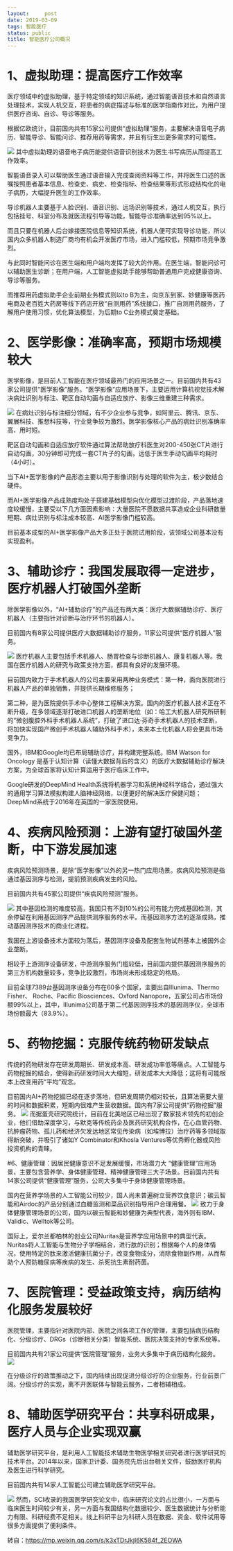 ```yaml
---
layout:     post
date: 2019-03-09
tags: 智能医疗
status: public
title: 智能医疗公司概况
---
```


# 1、虚拟助理：提高医疗工作效率

医疗领域中的虚拟助理，基于特定领域的知识系统，通过智能语音技术和自然语言处理技术，实现人机交互，将患者的病症描述与标准的医学指南作对比，为用户提供医疗咨询、自诊、导诊等服务。

根据亿欧统计，目前国内共有15家公司提供“虚拟助理”服务，主要解决语音电子病历、智能导诊、智能问诊、推荐用药等需求，并且有衍生出更多需求的可能性。

![](./_image/2019-03-09-20-18-54.jpg)
其中虚拟助理的语音电子病历能提供语音识别技术为医生书写病历从而提高工作效率。

智能语音录入可以帮助医生通过语音输入完成查阅资料等工作，并将医生口述的医嘱按照患者基本信息、检查史、病史、检查指标、检查结果等形式形成结构化的电子病历，大幅提升医生的工作效率。

导诊机器人主要基于人脸识别、语音识别、远场识别等技术，通过人机交互，执行包括挂号、科室分布及就医流程引导等功能，智能导诊准确率达到95%以上。

而且只要在机器人后台嫁接医院信息等知识系统，机器人便可实现导诊功能，所以国内众多机器人制造厂商均有机会开发医疗市场，进入门槛较低，预期市场竞争激烈。

与此同时智能问诊在医生端和用户端均发挥了较大的作用。在医生端，智能问诊可以辅助医生诊断；在用户端，人工智能虚拟助手能够帮助普通用户完成健康咨询、导诊等服务。

而推荐用药虚拟助手企业前期业务模式则以to B为主，向京东到家、妙健康等医药电商及老百姓大药房等线下药店开放“自测用药”系统接口，推广自测用药服务，了解用户使用习惯，优化算法模型，为后期to C业务模式奠定基础。

# 2、医学影像：准确率高，预期市场规模较大
医学影像，是目前人工智能在医疗领域最热门的应用场景之一。目前国内共有43家公司提供“医学影像”服务。“医学影像”应用场景下，主要运用计算机视觉技术解决病灶识别与标注、靶区自动勾画与自适应放疗、影像三维重建三种需求。

![](./_image/2019-03-09-20-20-56.jpg)
在病灶识别与标注细分领域，有不少企业参与竞争，如阿里云、腾讯、京东、翼展科技、推想科技等，行业竞争较为激烈。医学影像核心产品的病灶识别准确率高、用时短。

靶区自动勾画和自适应放疗软件通过算法帮助放疗科医生对200-450张CT片进行自动勾画，30分钟即可完成一套CT片子的勾画，远低于医生手动勾画平均耗时（4小时）。

当下AI+医学影像的产品形态主要以用于影像识别与处理的软件为主，极少数结合硬件。

而AI+医学影像产品成熟度均处于搭建基础模型向优化模型过渡阶段，产品落地速度较缓慢，主要受以下几方面因素影响：大量医院不愿数据共享造成企业科研数量短期、病灶识别与标注成本较高、AI医学影像门槛较高。

目前基本成型的AI+医学影像产品大多正处于医院试用阶段，该领域公司基本没有实现盈利。

# 3、辅助诊疗：我国发展取得一定进步，医疗机器人打破国外垄断

除医学影像以外，“AI+辅助诊疗”的产品还有两大类：医疗大数据辅助诊疗、医疗机器人（主要指针对诊断与治疗环节的机器人）。

目前国内有8家公司提供医疗大数据辅助诊疗服务，11家公司提供“医疗机器人”服务。

![](./_image/2019-03-09-20-23-30.jpg)
医疗机器人主要包括手术机器人、肠胃检查与诊断机器人、康复机器人等。我国在医疗机器人的研究与政策支持方面，都具有良好的发展环境。

目前国内致力于手术机器人的公司主要采用两种业务模式：第一种，面向医院进行机器人产品的单独销售，并提供长期维修服务；

第二种，是为医院提供手术中心整体工程解决方案。国内的医疗机器人技术正在不断升级，在多领域逐渐打破进口机器人的垄断地位（如：哈工大机器人研究所研制的“微创腹腔外科手术机器人系统”，打破了进口达·芬奇手术机器人的技术垄断，将加快实现国产微创手术机器人辅助外科手术），未来本土化机器人将会更具市场竞争力。

国外，IBM和Google均已布局辅助诊疗，并构建完整系统。IBM Watson for Oncology 是基于认知计算（读懂大数据背后的含义）的医疗大数据辅助诊疗解决方案，为全球首家将认知计算运用于医疗临床工作中。

Google研发的DeepMind Health系统将机器学习和系统神经科学结合，通过强大的通用学习算法模拟构建人脑神经网络，以便更好的解决医疗保健问题；DeepMind系统于2016年在英国的一家医院使用。

# 4、疾病风险预测：上游有望打破国外垄断，中下游发展加速
疾病风险预测场景，是除“医学影像”以外的另一热门应用场景。疾病风险预测是指通过基因测序与检测，提前预测疾病发生的风险。

目前国内共有45家公司提供“疾病风险预测”服务。

![](./_image/2019-03-09-20-26-31.jpg)
其中基因检测的难度较高，我国只有不到10%的公司有能力完成基因检测，其余停留在利用基因测序产品提供测序服务的水平。而基因测序方法的逐渐成熟，推动基因测序技术的商业化进程。

我国在上游设备技术方面较为落后，基因测序设备及配套生物试剂基本上被国外企业垄断。

相较于上游测序设备研发，中游测序服务门槛较低，目前国内提供基因测序服务的第三方机构数量较多，竞争比较激烈，市场尚未形成稳定的格局。

目前全球7389台基因测序设备分布在60多个国家，主要出自Illunima、Thermo Fisher、 Roche、Pacific Biosciences、Oxford Nanopore，五家公司占市场份额99%以上，其中，Illunima公司基于第二代基因测序技术的基因测序仪，全球市场份额最大（83.9%）。
# 5、药物挖掘：克服传统药物研发缺点
传统的药物研发存在研发周期长、研发成本高、研发成功率低等痛点。人工智能与药物挖掘的结合，使得新药研发时间大大缩短，研发成本大大降低；这将有可能根本上改变用药“平均”观念。

目前国内AI+药物挖掘已经在逐步落地，但研发周期仍相对较长，且算法需要大量的时间和数据积累，短期内很难产生营收数据。国内有7家公司提供“药物挖掘”服务。
![](./_image/2019-03-09-20-27-48.jpg)
而据蛋壳研究院统计，目前在北美地区已经出现了数家技术领先的初创企业，他们借助深度学习，与默克等传统药企及医药研究机构合作，在心血管药物、抗肿瘤药物、孤儿药和经济欠发达地区常见传染病（如埃博拉）治疗药等多领域取得新突破，并吸引了诸如Y Combinator和Khosla Ventures等优秀孵化器或风险投资机构的青睐。

#6、健康管理：因居民健康意识不足发展缓慢，市场潜力大
“健康管理”应用场景，主要包含营养学、身体健康管理、精神健康管理三大子场景。目前国内共有14家公司提供“健康管理”服务，公司大多集中于身体健康管理场景。

国内在营养学场景的人工智能公司较少，国人尚未普遍树立营养饮食意识；碳云智能和Airdoc的产品分别通过血糖监测和菜品识别指导用户合理用餐。
![](./_image/2019-03-09-20-28-53.jpg)
致力于身体健康管理场景的公司，国内以碳云智能和妙健康为典型代表，海外则有IBM、Validic、Welltok等公司。

国际上，爱尔兰都柏林的创业公司Nuritas是营养学应用场景中的典型代表。Nuritas将人工智能与生物分子学相结合，进行肽的识别；根据每个人的身体情况，使用特定的肽来激活健康抗菌分子，改变食物成分，消除食物副作用，从而帮助个人预防糖尿病等疾病的发生、杀死抗生素耐药菌。

# 7、医院管理：受益政策支持，病历结构化服务发展较好
医院管理，主要指针对医院内部、医院之间各项工作的管理，主要包括病历结构化、分级诊疗、DRGs（诊断相关分类）智能系统、医院决策支持的专家系统等。

目前国内共有21家公司提供“医院管理”服务，业务大多集中于病历结构化服务。
![](./_image/2019-03-09-20-29-49.jpg)

在分级诊疗的政策推动之下，国内陆续出现促进分级诊疗的企业服务，行业前景广阔。分级诊疗的实现，离不开医联体与智能云服务，二者相辅相成。
# 8、辅助医学研究平台：共享科研成果，医疗人员与企业实现双赢
辅助医学研究平台，是利用人工智能技术辅助生物医学相关研究者进行医学研究的技术平台。2014年以来，国家卫计委、国务院先后出台相关文件，鼓励医疗机构及医生进行科学研究。

目前国内共有14家人工智能公司建立辅助医学研究平台。

![](./_image/2019-03-09-20-30-35.jpg)
然而，SCI收录的我国医学研究论文中，临床研究论文的占比很小，一方面与临床医生时间较少有关，另一方面与我国结构化数据较少、医生数据统计与分析能力有限、科研经费不足相关。线上科研平台为科研人员在数据、资金、软件试用等很多方面提供了便利条件。

转自：https://mp.weixin.qq.com/s/k3xTDrJkjI6K584f_2EOWA